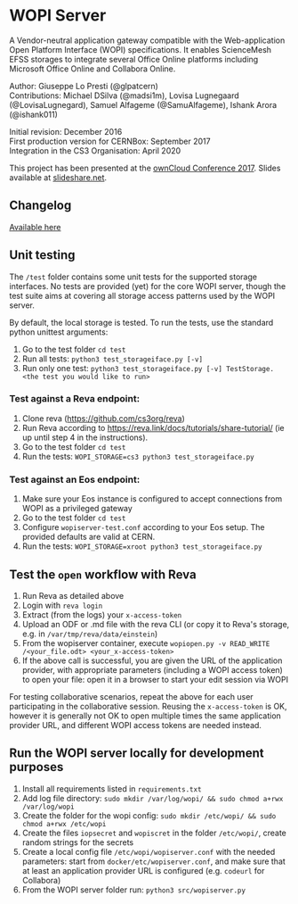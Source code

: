 # WOPI Server

A Vendor-neutral application gateway compatible with the Web-application Open Platform Interface (WOPI) specifications.
It enables ScienceMesh EFSS storages to integrate several Office Online platforms including Microsoft Office Online and Collabora Online.

Author: Giuseppe Lo Presti (@glpatcern) <br/>
Contributions: Michael DSilva (@madsi1m), Lovisa Lugnegaard (@LovisaLugnegard), Samuel Alfageme (@SamuAlfageme), Ishank Arora (@ishank011)

Initial revision: December 2016 <br/>
First production version for CERNBox: September 2017 <br/>
Integration in the CS3 Organisation: April 2020

This project has been presented at the [ownCloud Conference 2017](https://occon17.owncloud.org).
Slides available at [slideshare.net](https://www.slideshare.net/giuseppelopresti/collaborative-editing-and-more-in-cernbox).

## Changelog

[Available here](CHANGELOG.md)

## Unit testing

The `/test` folder contains some unit tests for the supported storage interfaces.
No tests are provided (yet) for the core WOPI server, though the test suite aims at covering all
storage access patterns used by the WOPI server.

By default, the local storage is tested. To run the tests, use the standard python unittest arguments:

1. Go to the test folder `cd test`
2. Run all tests: `python3 test_storageiface.py [-v]`
3. Run only one test: `python3 test_storageiface.py [-v] TestStorage.<the test you would like to run>`

### Test against a Reva endpoint:

1. Clone reva (https://github.com/cs3org/reva)
2. Run Reva according to <https://reva.link/docs/tutorials/share-tutorial/> (ie up until step 4 in the instructions).
3. Go to the test folder `cd test`
4. Run the tests: `WOPI_STORAGE=cs3 python3 test_storageiface.py`

### Test against an Eos endpoint:

1. Make sure your Eos instance is configured to accept connections from WOPI as a privileged gateway
2. Go to the test folder `cd test`
3. Configure `wopiserver-test.conf` according to your Eos setup. The provided defaults are valid at CERN.
4. Run the tests: `WOPI_STORAGE=xroot python3 test_storageiface.py`


## Test the `open` workflow with Reva

1. Run Reva as detailed above
2. Login with `reva login`
3. Extract (from the logs) your `x-access-token`
4. Upload an ODF or .md file with the reva CLI (or copy it to Reva's storage, e.g. in `/var/tmp/reva/data/einstein`)
5. From the wopiserver container, execute `wopiopen.py -v READ_WRITE /<your_file.odt> <your_x-access-token>`
6. If the above call is successful, you are given the URL of the application provider, with appropriate parameters (including a WOPI access token) to open your file: open it in a browser to start your edit session via WOPI

For testing collaborative scenarios, repeat the above for each user participating in the collaborative session. Reusing the `x-access-token` is OK, however it is generally not OK to open multiple times the same application provider URL, and different WOPI access tokens are needed instead.


## Run the WOPI server locally for development purposes

1. Install all requirements listed in `requirements.txt`
2. Add log file directory: `sudo mkdir /var/log/wopi/ && sudo chmod a+rwx /var/log/wopi`
3. Create the folder for the wopi config: `sudo mkdir /etc/wopi/ && sudo chmod a+rwx /etc/wopi`
4. Create the files `iopsecret` and `wopiscret` in the folder `/etc/wopi/`, create random strings for the secrets
5. Create a local config file `/etc/wopi/wopiserver.conf` with the needed parameters: start from `docker/etc/wopiserver.conf`, and make sure that at least an application provider URL is configured (e.g. `codeurl` for Collabora)
6. From the WOPI server folder run: `python3 src/wopiserver.py`

